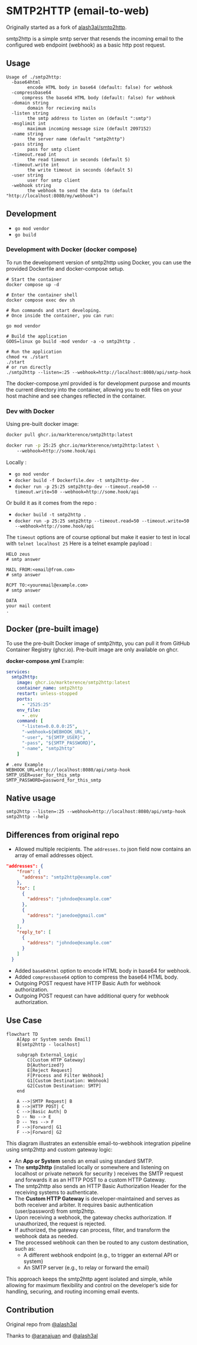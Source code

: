 # SMTP2HTTP (email-to-web)

Originally started as a fork of [alash3al/smtp2http](https://github.com/alash3al/smtp2http).

smtp2http is a simple smtp server that resends the incoming email to the configured web endpoint (webhook) as a basic http post request.

## Usage

```text
Usage of ./smtp2http:
  -base64html
        encode HTML body in base64 (default: false) for webhook
  -compressbase64
      compress the base64 HTML body (default: false) for webhook
  -domain string
        domain for recieving mails
  -listen string
        the smtp address to listen on (default ":smtp")
  -msglimit int
        maximum incoming message size (default 2097152)
  -name string
        the server name (default "smtp2http")
  -pass string
        pass for smtp client
  -timeout.read int
        the read timeout in seconds (default 5)
  -timeout.write int
        the write timeout in seconds (default 5)
  -user string
        user for smtp client
  -webhook string
        the webhook to send the data to (default "http://localhost:8080/my/webhook")
```

## Development

- `go mod vendor`
- `go build`

### Development with Docker (docker compose)

To run the development version of smtp2http using Docker, you can use the provided Dockerfile and docker-compose setup.

```shell
# Start the container
docker compose up -d

# Enter the container shell
docker compose exec dev sh

# Run commands and start developing.
# Once inside the container, you can run:

go mod vendor

# Build the application
GOOS=linux go build -mod vendor -a -o smtp2http .

# Run the application
chmod +x ./start
./start 
# or run directly
./smtp2http --listen=:25 --webhook=http://localhost:8080/api/smtp-hook
```

The docker-compose.yml provided is for development purpose and mounts the current directory into the container, allowing you to edit files on your host machine and see changes reflected in the container.

### Dev with Docker

Using pre-built docker image:

```sh
docker pull ghcr.io/markterence/smtp2http:latest

docker run -p 25:25 ghcr.io/markterence/smtp2http:latest \ 
    --webhook=http://some.hook/api
```

Locally :
- `go mod vendor`
- `docker build -f Dockerfile.dev -t smtp2http-dev .`
- `docker run -p 25:25 smtp2http-dev --timeout.read=50 --timeout.write=50 --webhook=http://some.hook/api`

Or build it as it comes from the repo :
- `docker build -t smtp2http .`
- `docker run -p 25:25 smtp2http --timeout.read=50 --timeout.write=50 --webhook=http://some.hook/api`

The `timeout` options are of course optional but make it easier to test in local with `telnet localhost 25`
Here is a telnet example payload : 

```text
HELO zeus
# smtp answer

MAIL FROM:<email@from.com>
# smtp answer

RCPT TO:<youremail@example.com>
# smtp answer

DATA
your mail content
.
```

## Docker (pre-built image)

To use the pre-built Docker image of smtp2http, you can pull it from GitHub Container Registry (ghcr.io). Pre-built image are only available on ghcr.

**docker-compose.yml** Example:

```yml
services:
  smtp2http:
    image: ghcr.io/markterence/smtp2http:latest
    container_name: smtp2http
    restart: unless-stopped
    ports:
      - "2525:25"
    env_file:
      - .env
    command: [
      "-listen=0.0.0.0:25",
      "-webhook=${WEBHOOK_URL}",
      "-user", "${SMTP_USER}",
      "-pass", "${SMTP_PASSWORD}",
      "-name", "smtp2http"
    ]
```

```text
# .env Example
WEBHOOK_URL=http://localhost:8080/api/smtp-hook
SMTP_USER=user_for_this_smtp
SMTP_PASSWORD=password_for_this_smtp
```

## Native usage

`smtp2http --listen=:25 --webhook=http://localhost:8080/api/smtp-hook`
`smtp2http --help`

## Differences from original repo

- Allowed multiple recipients. The `addresses.to` json field now contains an array of email addresses object.

```json
"addresses": {
    "from": {
      "address": "smtp2http@example.com"
    },
    "to": [
      {
        "address": "johndoe@example.com"
      },
      {
        "address": "janedoe@gmail.com"
      }
    ],
    "reply_to": [
      {
        "address": "johndoe@example.com"
      }
    ]
  }
```

- Added `base64html` option to encode HTML body in base64 for webhook.
- Added `compressbase64` option to compress the base64 HTML body.
- Outgoing POST request have HTTP Basic Auth for webhook authorization.
- Outgoing POST request can have additional query for webhook authorization.

## Use Case

```mermaid
flowchart TD
    A[App or System sends Email]
    B[smtp2http - localhost]

    subgraph External_Logic
        C[Custom HTTP Gateway]
        D{Authorized?}
        E[Reject Request]
        F[Process and Filter Webhook]
        G1[Custom Destination: Webhook]
        G2[Custom Destination: SMTP]
    end

    A -->|SMTP Request| B
    B -->|HTTP POST| C
    C -->|Basic Auth| D
    D -- No --> E
    D -- Yes --> F
    F -->|Forward| G1
    F -->|Forward| G2

```

This diagram illustrates an extensible email-to-webhook integration pipeline using smtp2http and custom gateway logic:

- An **App or System** sends an email using standard SMTP.
- The **smtp2http** (installed locally or somewhere and listening on localhost or private network for security ) receives the SMTP request and forwards it as an HTTP POST to a custom HTTP Gateway.
- The smtp2http also sends an HTTP Basic Authorization Header for the receiving systems to authenticate.
- The **Custom HTTP Gateway** is developer-maintained and serves as both receiver and arbiter. It requires basic authentication (user/password) from smtp2http.
- Upon receiving a webhook, the gateway checks authorization. If unauthorized, the request is rejected.
- If authorized, the gateway can process, filter, and transform the webhook data as needed.
- The processed webhook can then be routed to any custom destination, such as:
  - A different webhook endpoint (e.g., to trigger an external API or system)
  - An SMTP server (e.g., to relay or forward the email)

This approach keeps the smtp2http agent isolated and simple, while allowing for maximum flexibility and control on the developer’s side for handling, securing, and routing incoming email events.

## Contribution

Original repo from [@alash3al](https://github.com/alash3al) 

Thanks to [@aranajuan](https://github.com/aranajuan) and [@alash3al](http://github.com/alash3al)

